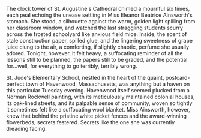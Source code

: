 The clock tower of St. Augustine's Cathedral chimed a mournful six times, each peal echoing the unease settling in Miss Eleanor Beatrice Ainsworth's stomach. She stood, a silhouette against the warm, golden light spilling from her classroom window, and watched the last straggling students scurry across the frosted schoolyard like anxious field mice. Inside, the scent of stale construction paper, spilled glue, and the lingering sweetness of grape juice clung to the air, a comforting, if slightly chaotic, perfume she usually adored. Tonight, however, it felt heavy, a suffocating reminder of all the lessons still to be planned, the papers still to be graded, and the potential for…well, for everything to go terribly, terribly wrong.

St. Jude's Elementary School, nestled in the heart of the quaint, postcard-perfect town of Havenwood, Massachusetts, was anything but a haven on this particular Tuesday evening. Havenwood itself seemed plucked from a Norman Rockwell painting, with its meticulously maintained colonial houses, its oak-lined streets, and its palpable sense of community, woven so tightly it sometimes felt like a suffocating wool blanket. Miss Ainsworth, however, knew that behind the pristine white picket fences and the award-winning flowerbeds, secrets festered. Secrets like the one she was currently dreading facing.
